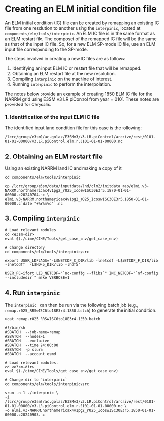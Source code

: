 # Creating an ELM initial condition file

An ELM initial condition (IC) file can be created by remapping an existing IC file from
one resolution to another using the `interpinic`, located at
`components/elm/tools/interpinic`. An ELM IC file is in the same format as an ELM restart file.
The composet of the remapped IC file will be the same as that of the input IC file.
So, for a new ELM SP-mode IC file, use an ELM input file corresponding to the SP-mode.

The steps involved in creating a new IC files are as follows:

1. Identifying an input ELM IC or restart file that will be remapped.
2. Obtaining an ELM restart file at the new resolution.
3. Compiling `interpinic` on the machine of interest.
4. Running `interpinic` to perform the interpolation.

The notes below provide an example of creating 1850 ELM IC file for the NARRM grid using E3SM v3 LR piControl from year = 0101. These notes are provided for Chrysalis.

### 1. Identification of the input ELM IC file

The identified input land condition file for this case is the following:

```
/lcrc/group/e3sm2/ac.golaz/E3SMv3/v3.LR.piControl/archive/rest/0101-01-01-00000/v3.LR.piControl.elm.r.0101-01-01-00000.nc
```

## 2. Obtaining an ELM restart file

Using an existing NARRM land IC and making a copy of it

```
cd components/elm/tools/interpinic

cp /lcrc/group/e3sm/data/inputdata/lnd/clm2/initdata_map/elmi.v3-NARRM.northamericax4v1pg2_r025_IcoswISC30E3r5.1870-01-01-00000.c20240704.nc \
elmi.v3-NARRM.northamericax4v1pg2_r025_IcoswISC30E3r5.1850-01-01-00000.c`date "+%Y%m%d"`.nc
```

## 3. Compiling `interpinic`

```
# Load relevant modules
cd <e3sm-dir>
eval $(./cime/CIME/Tools/get_case_env/get_case_env)

# change directory
cd components/elm/tools/interpinic/src

export USER_LDFLAGS="-L$NETCDF_C_DIR/lib -lnetcdf -L$NETCDF_F_DIR/lib -lnetcdff  -L$HDF5_DIR/lib -lhdf5"

USER_FC=ifort LIB_NETCDF="`nc-config --flibs`" INC_NETCDF="`nf-config --includedir`" make VERBOSE=1

```

## 4. Run `interpinic`

The `interpinic ` can then be run via the following batch job (e.g., `remap.r025_RRSwISC6to18E3r4.1850.batch`) to generate the initial condition.

```
>cat remap.r025_RRSwISC6to18E3r4.1850.batch

#!/bin/sh
#SBATCH  --job-name=remap
#SBATCH  --nodes=1
#SBATCH  --exclusive
#SBATCH  --time 24:00:00
#SBATCH  -p slurm
#SBATCH  --account esmd

# Load relevant modules.
cd <e3sm-dir>
eval $(./cime/CIME/Tools/get_case_env/get_case_env)

# Change dir to `interpinic`
cd components/elm/tools/interpinic/src

srun -n 1 ./interpinic \
-i /lcrc/group/e3sm2/ac.golaz/E3SMv3/v3.LR.piControl/archive/rest/0101-01-01-00000/v3.LR.piControl.elm.r.0101-01-01-00000.nc \
-o elmi.v3-NARRM.northamericax4v1pg2_r025_IcoswISC30E3r5.1850-01-01-00000.c20240903.nc
```

